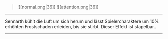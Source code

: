 
> ![[normal.png|36]] 
> ![[attention.png|36]] 

***
Sennarth kühlt die Luft um sich herum und lässt Spielercharaktere um 10% erhöhten Frostschaden erleiden, bis sie stirbt. Dieser Effekt ist stapelbar..



***